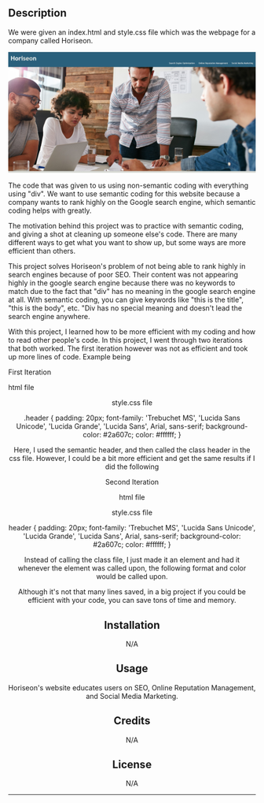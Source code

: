 # <horiseon-refactor>

## Description

We were given an index.html and style.css file which was the webpage for a company called Horiseon. 

<img src="./assets/images/Read-Me-Images/Horiseon-1.jpg"/>

The code that was given to us using non-semantic coding with everything using "div". We want to use semantic coding for this website because a company wants to rank highly on the Google search engine, which semantic coding helps with greatly.

The motivation behind this project was to practice with semantic coding, and giving a shot at cleaning up someone else's code. There are many different ways to get what you want to show up, but some ways are more efficient than others.

This project solves Horiseon's problem of not being able to rank highly in search engines because of poor SEO. Their content was not appearing highly in the google search engine because there was no keywords to match due to the fact that "div" has no meaning in the google search engine at all. With semantic coding, you can give keywords like "this is the title", "this is the body", etc. "Div has no special meaning and doesn't lead the search engine anywhere.

With this project, I learned how to be more efficient with my coding and how to read other people's code. In this project, I went through two iterations that both worked. The first iteration however was not as efficient and took up more lines of code. Example being

First Iteration

html file

<header class="header">
</>

style.css file

.header {
    padding: 20px;
    font-family: 'Trebuchet MS', 'Lucida Sans Unicode', 'Lucida Grande', 'Lucida Sans', Arial, sans-serif;
    background-color: #2a607c;
    color: #ffffff;
}

Here, I used the semantic header, and then called the class header in the css file. However, I could be a bit more efficient and get the same results if I did the following

Second Iteration

html file
<header>
</>

style.css file

header {
    padding: 20px;
    font-family: 'Trebuchet MS', 'Lucida Sans Unicode', 'Lucida Grande', 'Lucida Sans', Arial, sans-serif;
    background-color: #2a607c;
    color: #ffffff;
}

Instead of calling the class file, I just made it an element and had it whenever the element was called upon, the following format and color would be called upon. 

Although it's not that many lines saved, in a big project if you could be efficient with your code, you can save tons of time and memory.

## Installation

N/A

## Usage

Horiseon's website educates users on SEO, Online Reputation Management, and Social Media Marketing.

## Credits

N/A

## License

N/A

---

